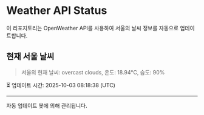 
# Weather API Status

이 리포지토리는 OpenWeather API를 사용하여 서울의 날씨 정보를 자동으로 업데이트합니다.

## 현재 서울 날씨
> 서울의 현재 날씨: overcast clouds, 온도: 18.94°C, 습도: 90%

⏳ 업데이트 시간: 2025-10-03 08:18:38 (UTC)

---
자동 업데이트 봇에 의해 관리됩니다.
